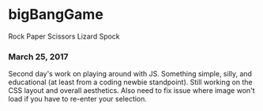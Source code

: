 # bigBangGame
Rock Paper Scissors Lizard Spock
<h3>March 25, 2017</h3>
<p>Second day's work on playing around with JS. Something simple, silly, and educational (at least from a coding newbie standpoint). Still working on the CSS layout and overall aesthetics. Also need to fix issue where image won't load if you have to re-enter your selection.</p>
